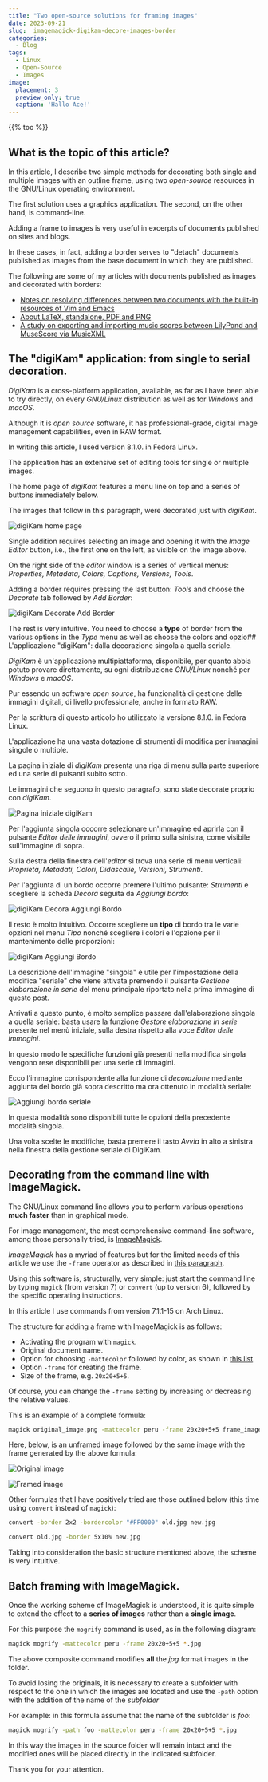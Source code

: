 ```yaml
---
title: "Two open-source solutions for framing images"
date: 2023-09-21
slug:  imagemagick-digikam-decore-images-border
categories:
  - Blog
tags:
  - Linux
  - Open-Source
  - Images
image:
  placement: 3
  preview_only: true 
  caption: 'Hallo Ace!'
---
```


{{% toc %}}


## What is the topic of this article?

In this article, I describe two simple methods for decorating both single and multiple images with an outline frame, using two *open-source* resources in the GNU/Linux operating environment.

The first solution uses a graphics application. The second, on the other hand, is command-line.

Adding a frame to images is very useful in excerpts of documents published on sites and blogs.

In these cases, in fact, adding a border serves to "detach" documents published as images from the base document in which they are published.

The following are some of my articles with documents published as images and decorated with borders:

- [Notes on resolving differences between two documents with the built-in resources of Vim and Emacs](https://francopasut.netlify.app/post/vimdiff-ediff/)
- [About LaTeX, standalone, PDF and PNG](https://francopasut.netlify.app/post/latex-standalone-pdf-png/)
- [A study on exporting and importing music scores between LilyPond and MuseScore via MusicXML](https://francopasut.netlify.app/post/lilypond_musescore_musicxml/)

## The "digiKam" application: from single to serial decoration.

*DigiKam* is a cross-platform application, available, as far as I have been able to try directly, on every *GNU/Linux* distribution as well as for *Windows* and *macOS*.

Although it is *open source* software, it has professional-grade, digital image management capabilities, even in RAW format.

In writing this article, I used version 8.1.0. in Fedora Linux.

The application has an extensive set of editing tools for single or multiple images.

The home page of *digiKam* features a menu line on top and a series of buttons immediately below.

The images that follow in this paragraph, were decorated just with *digiKam*.

![digiKam home page](digikam-screen-menu-en.png)

Single addition requires selecting an image and opening it with the *Image Editor* button, i.e., the first one on the left, as visible on the image above.

On the right side of the *editor* window is a series of vertical menus: *Properties, Metadata, Colors, Captions, Versions, Tools*.

Adding a border requires pressing the last button: *Tools* and choose the *Decorate* tab followed by *Add Border*:

![digiKam Decorate Add Border](digikam-decorate-border-en.png)

The rest is very intuitive. You need to choose a **type** of border from the various options in the *Type* menu as well as choose the colors and opzio## L'applicazione "digiKam": dalla decorazione singola a quella seriale.

*DigiKam* è un'applicazione multipiattaforma, disponibile, per quanto abbia potuto provare direttamente,  su ogni distribuzione *GNU/Linux* nonché  per *Windows* e *macOS*.

Pur essendo un software *open source*, ha funzionalità di gestione delle immagini digitali, di livello professionale,  anche in formato RAW.

Per la scrittura di questo articolo ho utilizzato la versione 8.1.0. in Fedora Linux.

L'applicazione ha una vasta dotazione di strumenti di modifica per  immagini singole o multiple.

La pagina iniziale di *digiKam* presenta una riga di menu sulla parte superiore ed una serie di pulsanti subito sotto.

Le immagini che seguono in questo paragrafo, sono state decorate proprio con *digiKam*.

![Pagina iniziale digiKam](digikam-screen-menu-en.png)

Per l'aggiunta singola occorre selezionare un'immagine ed aprirla con il pulsante *Editor delle immagini*, ovvero il primo sulla sinistra, come visibile sull'immagine di sopra.

Sulla destra della finestra dell'*editor* si trova una serie di menu verticali: *Proprietà, Metadati, Colori, Didascalie, Versioni, Strumenti*.

Per l'aggiunta di un bordo occorre premere l'ultimo pulsante: *Strumenti* e scegliere la scheda *Decora* seguita da *Aggiungi bordo*:

![digiKam Decora Aggiungi Bordo](digikam-decore-border-en.png)

Il resto è molto intuitivo. Occorre scegliere un **tipo** di bordo tra le varie opzioni nel menu *Tipo* nonché scegliere i colori e l'opzione per il mantenimento delle proporzioni:

![digiKam Aggiungi Bordo](digikam-add-border-en.png)

La  descrizione dell'immagine "singola" è utile per l'impostazione della modifica "seriale" che viene attivata premendo il pulsante *Gestione elaborazione in serie* del menu principale riportato nella prima immagine di questo post.



Arrivati a questo punto, è molto semplice passare dall'elaborazione singola a quella seriale: basta usare la funzione *Gestore elaborazione in serie* presente nel menù iniziale,  sulla destra rispetto alla voce *Editor delle immagini*.

In questo modo le specifiche funzioni già presenti nella modifica singola vengono rese disponibili per una serie di immagini.

Ecco l'immagine corrispondente alla funzione di  *decorazione* mediante aggiunta del bordo già sopra descritto ma ora ottenuto in modalità seriale:

![Aggiungi bordo seriale](digikam-batch-add-border-en.png)

In questa modalità sono disponibili tutte le opzioni della precedente modalità singola.

Una volta scelte le modifiche, basta premere il tasto *Avvia* in alto a sinistra nella finestra della gestione seriale di DigiKam.

## Decorating from the command line with ImageMagick.

The GNU/Linux command line allows you to perform various operations **much faster** than in graphical mode.

For image management, the most comprehensive command-line software, among those personally tried, is [ImageMagick](https://imagemagick.org/index.php).

*ImageMagick* has a myriad of features but for the limited needs of this article we use the `-frame` operator as described in [this paragraph](https://imagemagick.org/Usage/crop/#frame).


Using this software is, structurally, very simple: just start the command line by typing `magick` (from version 7) or `convert` (up to version 6), followed by the specific operating instructions.

In this article I use commands from version 7.1.1-15 on Arch Linux.

The structure for adding a frame with ImageMagick is as follows:

- Activating the program with `magick`.
- Original document name.
- Option for choosing `-mattecolor` followed by color, as shown in [this list](https://imagemagick.org/script/color.php#color_names).
- Option `-frame` for creating the frame.
- Size of the frame, e.g. `20x20+5+5`.

Of course, you can change the `-frame` setting by increasing or decreasing the relative values.

This is an example of a complete formula: 

```bash
magick original_image.png -mattecolor peru -frame 20x20+5+5 frame_image.png
```


Here, below, is an unframed image followed by the same image with the frame generated by the above formula:

![Original image](ace1_800x600.png)

![Framed image](ace1_framed_800x600.png)

Other formulas that I have positively tried are those outlined below (this time using `convert` instead of `magick`):

```bash
convert -border 2x2 -bordercolor "#FF0000" old.jpg new.jpg
```
```bash
convert old.jpg -border 5x10% new.jpg
```
Taking into consideration the basic structure mentioned above, the scheme is very intuitive.


## Batch framing with ImageMagick.


Once the working scheme of ImageMagick is understood, it is quite simple to extend the effect to a **series of images** rather than a **single image**.

For this purpose the `mogrify` command is used, as in the following diagram:

```bash
magick mogrify -mattecolor peru -frame 20x20+5+5 *.jpg
```

The above composite command modifies **all** the *jpg* format images in the folder.

To avoid losing the originals, it is necessary to create a subfolder with respect to the one in which the images are located and use the `-path` option with the addition of the name of the *subfolder*

For example: in this formula assume that the name of the subfolder is *foo*:

```bash
magick mogrify -path foo -mattecolor peru -frame 20x20+5+5 *.jpg
```
In this way the images in the source folder will remain intact and the modified ones will be placed directly in the indicated subfolder.

Thank you for your attention.
